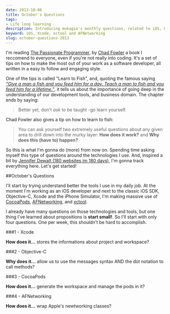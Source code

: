 ```yaml
---
date: 2013-10-06
title: October's Questions
tags:
- Life long learning
description: Introducing mokagio's monthly questions, related to iOS, Objective-C, Xcode, xctool, AFNetworking, CocoaPods.
keyword: iOS, Xcode, xctool and AFNetworking
slug: october-questions-2013
---
```


I'm reading [The Passionate Programmer](http://pragprog.com/book/cfcar2/the-passionate-programmer), by [Chad Fowler](https://twitter.com/chadfowler) a book I reccomend to everyone, even if you're not really into coding. It's a set of tips on how to make the most out of your work as a software developer, all written in a easy to follow and engaging style.

One of the tips is called "Learn to Fish", and, quoting the famous saying [_"Give a man a fish and you feed him for a day. Teach a man to fish and you feed him for a lifetime."_](http://en.wiktionary.org/wiki/give_a_man_a_fish_and_you_feed_him_for_a_day._Teach_a_man_to_fish_and_you_feed_him_for_a_lifetime), it tells us about the importance of going deep in the understanding of our development tools, and business domain. The chapter ends by saying:

> Better yet, don't _ask_ to be taught -go learn yourself.

Chad Fowler also gives a tip on how to learn to fish:

> You can ask yourself two extremely useful questions about any given area to drill down into the murky layer: **How does it work?** and **Why does this (have to) happen?**

So this is what I'm gonna do (more) from now on. Spending time asking myself this type of questions around the technologies I use. And, inspired a bit by [Jennifer Dewalt (180 websites im 180 days)](http://jenniferdewalt.com/), I'm gonna track everything here. Let's get started!

##October's Questions

I'll start by trying understand better the tools I use in my daily job. At the moment I'm working as an iOS developer and next to the classic iOS SDK, Objective-C, Xcode and the iPhone Simulator, I'm making massive use of [CocoaPods](http://cocoapods.org/), [AFNetworking](https://github.com/AFNetworking/AFNetworking), and [xctool](https://github.com/facebook/xctool).

I already have many questions on those technologies and tools, but one thing I've learned about propositions is **start small!**. So I'll start with only four questions. One per week, this shouldn't be hard to accomplish.

###1 - Xcode

**How does it...** stores the informations about project and workspace?

###2 - Objective-C

**Why does it...** allow us to use the messages syntax AND the dot notation to call methods?

###3 - CocoaPods

**How does it...** generate the workspace and manage the pods in it?

###4 - AFNetworking

**How does it...** wrap Apple's newtworking classes?

